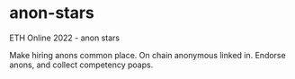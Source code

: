 # anon-stars
ETH Online 2022 - anon stars

Make hiring anons common place. On chain anonymous linked in. Endorse anons, and collect competency poaps. 

